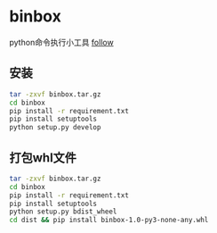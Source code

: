 # binbox
python命令执行小工具
[follow](https://github.com/forMwish/binbox)
## 安装

```bash
tar -zxvf binbox.tar.gz
cd binbox
pip install -r requirement.txt
pip install setuptools
python setup.py develop
```

## 打包whl文件
```bash
tar -zxvf binbox.tar.gz
cd binbox
pip install -r requirement.txt
pip install setuptools
python setup.py bdist_wheel
cd dist && pip install binbox-1.0-py3-none-any.whl
```
